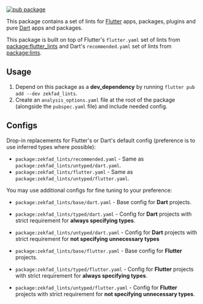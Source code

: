 [![pub package](https://img.shields.io/pub/v/zekfad_lints.svg)](https://pub.dev/packages/zekfad_lints)

This package contains a set of lints for [Flutter](https://flutter.dev/) apps,
packages, plugins and pure [Dart](https://dart.dev/) apps and packages.

This package is built on top of Flutter's `flutter.yaml` set of lints from
[package:flutter_lints](https://pub.dev/packages/flutter_lints) and Dart's
`recommended.yaml` set of lints from [package:lints](https://pub.dev/packages/lints).

## Usage

1. Depend on this package as a **dev_dependency** by running
  `flutter pub add --dev zekfad_lints`.
2. Create an `analysis_options.yaml` file at the root of the package (alongside
   the `pubspec.yaml` file) and include needed config.

## Configs

Drop-in replacements for Flutter's or Dart's default config (preference is to
use inferred types where possible):

* `package:zekfad_lints/recommended.yaml` - Same as 
  `package:zekfad_lints/untyped/dart.yaml`.
* `package:zekfad_lints/flutter.yaml` - Same as 
  `package:zekfad_lints/untyped/flutter.yaml`.

You may use additional configs for fine tuning to your preference:

* `package:zekfad_lints/base/dart.yaml` - Base config for **Dart** projects.
* `package:zekfad_lints/typed/dart.yaml` - Config for **Dart** projects with
  strict requirement for **always specifying types**.
* `package:zekfad_lints/untyped/dart.yaml` - Config for **Dart** projects with
  strict requirement for **not specifying unnecessary types**

* `package:zekfad_lints/base/flutter.yaml` - Base config for **Flutter** projects.
* `package:zekfad_lints/typed/flutter.yaml` - Config for **Flutter** projects with
  strict requirement for **always specifying types**.
* `package:zekfad_lints/untyped/flutter.yaml` - Config for **Flutter** projects
  with strict requirement for **not specifying unnecessary types**.
